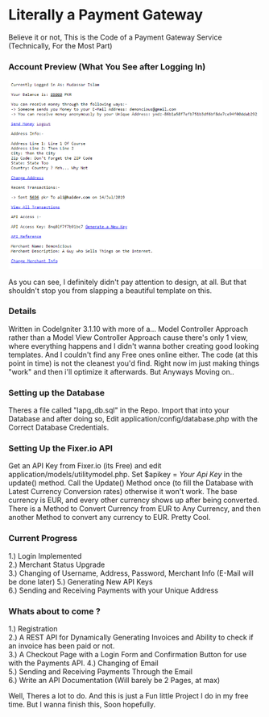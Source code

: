 # Literally a Payment Gateway
 Believe it or not, This is the Code of a Payment Gateway Service (Technically, For the Most Part)

### Account Preview (What You See after Logging In)
![What you See After Logging In](/image.png?raw=true "What you see after Logging In")

As you can see, I definitely didn't pay attention to design, at all.
But that shouldn't stop you from slapping a beautiful template on this.

### Details
Written in CodeIgniter 3.1.10 with more of a... Model Controller Approach rather than a Model View Controller Approach cause there's only 1 view, where everything happens and I didn't wanna bother creating good looking templates. And I couldn't find any Free ones online either. The code (at this point in time) is not the cleanest you'd find. Right now im just making things "work" and then i'll optimize it afterwards. But Anyways Moving on..

### Setting up the Database
Theres a file called "lapg_db.sql" in the Repo. Import that into your Database and after doing so, Edit application/config/database.php with the Correct Database Credentials.

### Setting Up the Fixer.io API
Get an API Key from Fixer.io (its Free) and edit application/models/utilitymodel.php. Set $apikey = *Your Api Key* in the update() method.
Call the Update() Method once (to fill the Database with Latest Currency Conversion rates) otherwise it won't work.
The base currency is EUR, and every other currency shows up after being converted. There is a Method to Convert Currency from EUR to Any Currency, and then another Method to convert any currency to EUR. Pretty Cool.

### Current Progress
1.) Login Implemented<br />
2.) Merchant Status Upgrade<br />
3.) Changing of Username, Address, Password, Merchant Info (E-Mail will be done later)
5.) Generating New API Keys<br />
6.) Sending and Receiving Payments with your Unique Address

### Whats about to come ?
1.) Registration<br/>
2.) A REST API for Dynamically Generating Invoices and Ability to check if an invoice has been paid or not.<br/>
3.) A Checkout Page with a Login Form and Confirmation Button for use with the Payments API.
4.) Changing of Email<br/>
5.) Sending and Receiving Payments Through the Email<br/>
6.) Write an API Documentation (Will barely be 2 Pages, at max)<br/>

Well, Theres a lot to do. And this is just a Fun little Project I do in my free time. But I wanna finish this, Soon hopefully.
